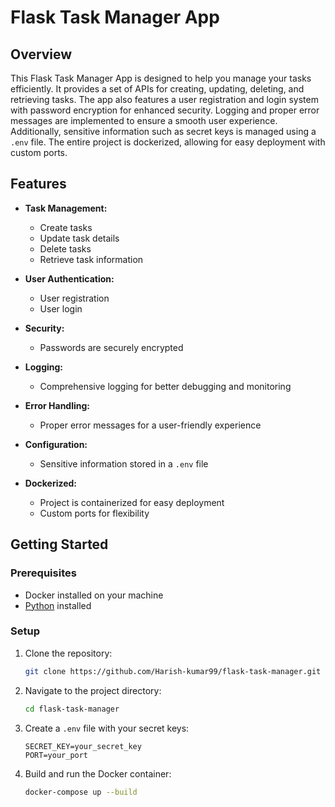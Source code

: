 
# Flask Task Manager App

## Overview

This Flask Task Manager App is designed to help you manage your tasks efficiently. It provides a set of APIs for creating, updating, deleting, and retrieving tasks. The app also features a user registration and login system with password encryption for enhanced security. Logging and proper error messages are implemented to ensure a smooth user experience. Additionally, sensitive information such as secret keys is managed using a `.env` file. The entire project is dockerized, allowing for easy deployment with custom ports.

## Features

- **Task Management:**
  - Create tasks
  - Update task details
  - Delete tasks
  - Retrieve task information

- **User Authentication:**
  - User registration
  - User login

- **Security:**
  - Passwords are securely encrypted

- **Logging:**
  - Comprehensive logging for better debugging and monitoring

- **Error Handling:**
  - Proper error messages for a user-friendly experience

- **Configuration:**
  - Sensitive information stored in a `.env` file

- **Dockerized:**
  - Project is containerized for easy deployment
  - Custom ports for flexibility

## Getting Started

### Prerequisites

- Docker installed on your machine
- [Python](https://www.python.org/downloads/) installed

### Setup

1. Clone the repository:
   ```bash
   git clone https://github.com/Harish-kumar99/flask-task-manager.git
   ```

2. Navigate to the project directory:
   ```bash
   cd flask-task-manager
   ```

3. Create a `.env` file with your secret keys:
   ```env
   SECRET_KEY=your_secret_key
   PORT=your_port
   ```

4. Build and run the Docker container:
   ```bash
   docker-compose up --build
   ```

